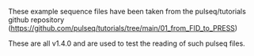 These example sequence files have been taken from the pulseq/tutorials github repository (https://github.com/pulseq/tutorials/tree/main/01_from_FID_to_PRESS)

These are all v1.4.0 and are used to test the reading of such pulseq files.